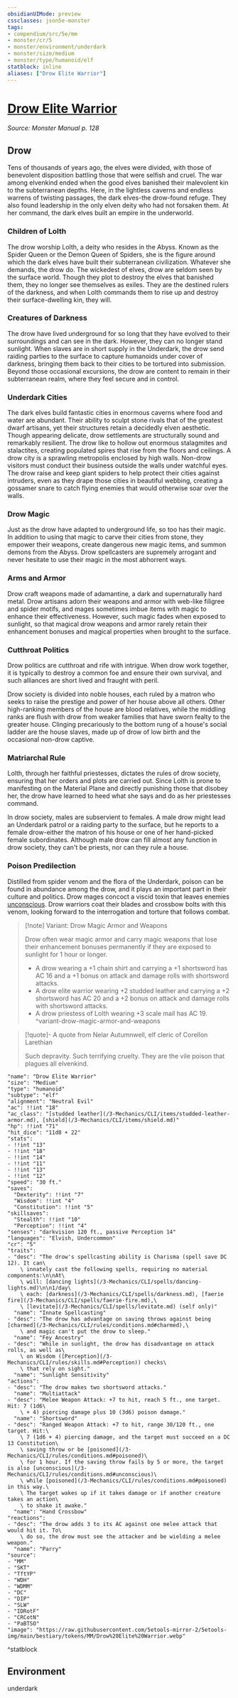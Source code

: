 ```yaml
---
obsidianUIMode: preview
cssclasses: json5e-monster
tags:
- compendium/src/5e/mm
- monster/cr/5
- monster/environment/underdark
- monster/size/medium
- monster/type/humanoid/elf
statblock: inline
aliases: ["Drow Elite Warrior"]
---
```

# [Drow Elite Warrior](3-Mechanics\CLI\bestiary\humanoid/drow-elite-warrior.md)
*Source: Monster Manual p. 128*  

## Drow

Tens of thousands of years ago, the elves were divided, with those of benevolent disposition battling those that were selfish and cruel. The war among elvenkind ended when the good elves banished their malevolent kin to the subterranean depths. Here, in the lightless caverns and endless warrens of twisting passages, the dark elves-the drow-found refuge. They also found leadership in the only elven deity who had not forsaken them. At her command, the dark elves built an empire in the underworld.

### Children of Lolth

The drow worship Lolth, a deity who resides in the Abyss. Known as the Spider Queen or the Demon Queen of Spiders, she is the figure around which the dark elves have built their subterranean civilization. Whatever she demands, the drow do. The wickedest of elves, drow are seldom seen by the surface world. Though they plot to destroy the elves that banished them, they no longer see themselves as exiles. They are the destined rulers of the darkness, and when Lolth commands them to rise up and destroy their surface-dwelling kin, they will.

### Creatures of Darkness

The drow have lived underground for so long that they have evolved to their surroundings and can see in the dark. However, they can no longer stand sunlight. When slaves are in short supply in the Underdark, the drow send raiding parties to the surface to capture humanoids under cover of darkness, bringing them back to their cities to be tortured into submission. Beyond those occasional excursions, the drow are content to remain in their subterranean realm, where they feel secure and in control.

### Underdark Cities

The dark elves build fantastic cities in enormous caverns where food and water are abundant. Their ability to sculpt stone rivals that of the greatest dwarf artisans, yet their structures retain a decidedly elven aesthetic. Though appearing delicate, drow settlements are structurally sound and remarkably resilient. The drow like to hollow out enormous stalagmites and stalactites, creating populated spires that rise from the floors and ceilings. A drow city is a sprawling metropolis enclosed by high walls. Non-drow visitors must conduct their business outside the walls under watchful eyes. The drow raise and keep giant spiders to help protect their cities against intruders, even as they drape those cities in beautiful webbing, creating a gossamer snare to catch flying enemies that would otherwise soar over the walls.

### Drow Magic

Just as the drow have adapted to underground life, so too has their magic. In addition to using that magic to carve their cities from stone, they empower their weapons, create dangerous new magic items, and summon demons from the Abyss. Drow spellcasters are supremely arrogant and never hesitate to use their magic in the most abhorrent ways.

### Arms and Armor

Drow craft weapons made of adamantine, a dark and supernaturally hard metal. Drow artisans adorn their weapons and armor with web-like filigree and spider motifs, and mages sometimes imbue items with magic to enhance their effectiveness. However, such magic fades when exposed to sunlight, so that magical drow weapons and armor rarely retain their enhancement bonuses and magical properties when brought to the surface.

### Cutthroat Politics

Drow politics are cutthroat and rife with intrigue. When drow work together, it is typically to destroy a common foe and ensure their own survival, and such alliances are short lived and fraught with peril.

Drow society is divided into noble houses, each ruled by a matron who seeks to raise the prestige and power of her house above all others. Other high-ranking members of the house are blood relatives, while the middling ranks are flush with drow from weaker families that have sworn fealty to the greater house. Clinging precariously to the bottom rung of a house's social ladder are the house slaves, made up of drow of low birth and the occasional non-drow captive.

### Matriarchal Rule

Lolth, through her faithful priestesses, dictates the rules of drow society, ensuring that her orders and plots are carried out. Since Lolth is prone to manifesting on the Material Plane and directly punishing those that disobey her, the drow have learned to heed what she says and do as her priestesses command.

In drow society, males are subservient to females. A male drow might lead an Underdark patrol or a raiding party to the surface, but he reports to a female drow-either the matron of his house or one of her hand-picked female subordinates. Although male drow can fill almost any function in drow society, they can't be priests, nor can they rule a house.

### Poison Predilection

Distilled from spider venom and the flora of the Underdark, poison can be found in abundance among the drow, and it plays an important part in their culture and politics. Drow mages concoct a viscid toxin that leaves enemies [unconscious](conditions.md#unconscious). Drow warriors coat their blades and crossbow bolts with this venom, looking forward to the interrogation and torture that follows combat.

> [!note] Variant: Drow Magic Armor and Weapons
> 
> Drow often wear magic armor and carry magic weapons that lose their enhancement bonuses permanently if they are exposed to sunlight for 1 hour or longer.
> 
> - A drow wearing a +1 chain shirt and carrying a +1 shortsword has AC 16 and a +1 bonus on attack and damage rolls with shortsword attacks.  
> - A drow elite warrior wearing +2 studded leather and carrying a +2 shortsword has AC 20 and a +2 bonus on attack and damage rolls with shortsword attacks.  
> - A drow priestess of Lolth wearing +3 scale mail has AC 19.  
^variant-drow-magic-armor-and-weapons

> [!quote]- A quote from Nelar Autumnwell, elf cleric of Corellon Larethian  
> 
> Such depravity. Such terrifying cruelty. They are the vile poison that plagues all elvenkind.


```statblock
"name": "Drow Elite Warrior"
"size": "Medium"
"type": "humanoid"
"subtype": "elf"
"alignment": "Neutral Evil"
"ac": !!int "18"
"ac_class": "[studded leather](/3-Mechanics/CLI/items/studded-leather-armor.md), [shield](/3-Mechanics/CLI/items/shield.md)"
"hp": !!int "71"
"hit_dice": "11d8 + 22"
"stats":
- !!int "13"
- !!int "18"
- !!int "14"
- !!int "11"
- !!int "13"
- !!int "12"
"speed": "30 ft."
"saves":
  "Dexterity": !!int "7"
  "Wisdom": !!int "4"
  "Constitution": !!int "5"
"skillsaves":
  "Stealth": !!int "10"
  "Perception": !!int "4"
"senses": "darkvision 120 ft., passive Perception 14"
"languages": "Elvish, Undercommon"
"cr": "5"
"traits":
- "desc": "The drow's spellcasting ability is Charisma (spell save DC 12). It can\
    \ innately cast the following spells, requiring no material components:\n\nAt\
    \ will: [dancing lights](/3-Mechanics/CLI/spells/dancing-lights.md)\n\n1/day\
    \ each: [darkness](/3-Mechanics/CLI/spells/darkness.md), [faerie fire](/3-Mechanics/CLI/spells/faerie-fire.md),\
    \ [levitate](/3-Mechanics/CLI/spells/levitate.md) (self only)"
  "name": "Innate Spellcasting"
- "desc": "The drow has advantage on saving throws against being [charmed](/3-Mechanics/CLI/rules/conditions.md#charmed),\
    \ and magic can't put the drow to sleep."
  "name": "Fey Ancestry"
- "desc": "While in sunlight, the drow has disadvantage on attack rolls, as well as\
    \ on Wisdom ([Perception](/3-Mechanics/CLI/rules/skills.md#Perception)) checks\
    \ that rely on sight."
  "name": "Sunlight Sensitivity"
"actions":
- "desc": "The drow makes two shortsword attacks."
  "name": "Multiattack"
- "desc": "Melee Weapon Attack: +7 to hit, reach 5 ft., one target. Hit: 7 (1d6\
    \ + 4) piercing damage plus 10 (3d6) poison damage."
  "name": "Shortsword"
- "desc": "Ranged Weapon Attack: +7 to hit, range 30/120 ft., one target. Hit:\
    \ 7 (1d6 + 4) piercing damage, and the target must succeed on a DC 13 Constitution\
    \ saving throw or be [poisoned](/3-Mechanics/CLI/rules/conditions.md#poisoned)\
    \ for 1 hour. If the saving throw fails by 5 or more, the target is also [unconscious](/3-Mechanics/CLI/rules/conditions.md#unconscious)\
    \ while [poisoned](/3-Mechanics/CLI/rules/conditions.md#poisoned) in this way.\
    \ The target wakes up if it takes damage or if another creature takes an action\
    \ to shake it awake."
  "name": "Hand Crossbow"
"reactions":
- "desc": "The drow adds 3 to its AC against one melee attack that would hit it. To\
    \ do so, the drow must see the attacker and be wielding a melee weapon."
  "name": "Parry"
"source":
- "MM"
- "SKT"
- "TftYP"
- "WDH"
- "WDMM"
- "DC"
- "DIP"
- "SLW"
- "IDRotF"
- "CRCotN"
- "PaBTSO"
"image": "https://raw.githubusercontent.com/5etools-mirror-2/5etools-img/main/bestiary/tokens/MM/Drow%20Elite%20Warrior.webp"
```
^statblock

## Environment

underdark